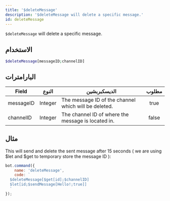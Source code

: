```yaml
---
title: '$deleteMessage'
description: '$deleteMessage will delete a specific message.'
id: deleteMessage
---
```


`$deleteMessage` will delete a specific message.

## الاستخدام

```php
$deleteMessage[messageID;channelID]
```

## البارامترات

| Field     | النوع   | الديسكبربشين                                         | مطلوب |
| --------- | ------- | ---------------------------------------------------- |:-----:|
| messageID | Integer | The message ID of the channel which will be deleted. | true  |
| channelID | Integer | The channel ID of where the message is located in.   | false |

## مثال

This will send and delete the sent message after 15 seconds ( we are using $let and $get to temporary store the message ID ):

```javascript
bot.command({
    name: 'deleteMessage',
    code: `
  $deleteMessage[$get[id];$channelID]
  $let[id;$sendMessage[Hello!;true]]
  `
});
```